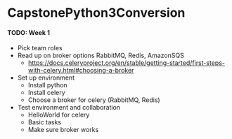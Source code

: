 # CapstonePython3Conversion

#### TODO: Week 1 ####

* Pick team roles
* Read up on broker options RabbitMQ, Redis, AmazonSQS
  * https://docs.celeryproject.org/en/stable/getting-started/first-steps-with-celery.html#choosing-a-broker  
* Set up environment
  * Install python
  * Install celery
  * Choose a broker for celery (RabbitMQ, Redis)
* Test environment and collaboration
  * HelloWorld for celery
  * Basic tasks
  * Make sure broker works
